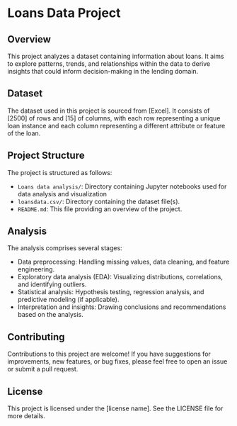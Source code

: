 # Loans Data Project

## Overview
This project analyzes a dataset containing information about loans. It aims to explore patterns, trends, and relationships within the data to derive insights that could inform decision-making in the lending domain.

## Dataset
The dataset used in this project is sourced from [Excel]. It consists of [2500] of rows and [15] of columns, with each row representing a unique loan instance and each column representing a different attribute or feature of the loan.

## Project Structure
The project is structured as follows:
- `Loans data analysis/`: Directory containing Jupyter notebooks used for data analysis and visualization
- `loansdata.csv/`: Directory containing the dataset file(s).
- `README.md`: This file providing an overview of the project.

## Analysis
The analysis comprises several stages:
- Data preprocessing: Handling missing values, data cleaning, and feature engineering.
- Exploratory data analysis (EDA): Visualizing distributions, correlations, and identifying outliers.
- Statistical analysis: Hypothesis testing, regression analysis, and predictive modeling (if applicable).
- Interpretation and insights: Drawing conclusions and recommendations based on the analysis.

## Contributing
Contributions to this project are welcome! If you have suggestions for improvements, new features, or bug fixes, please feel free to open an issue or submit a pull request.

## License
This project is licensed under the [license name]. See the LICENSE file for more details.

